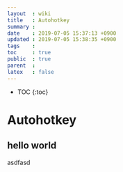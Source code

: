 ```yaml
---
layout  : wiki
title   : Autohotkey
summary : 
date    : 2019-07-05 15:37:13 +0900
updated : 2019-07-05 15:38:35 +0900
tags    : 
toc     : true
public  : true
parent  : 
latex   : false
---
```

* TOC
{:toc}

# Autohotkey

## hello world

asdfasd


